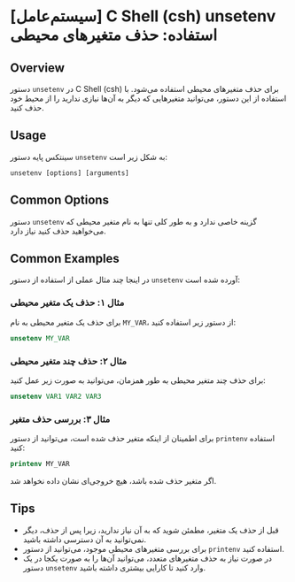 # [سیستم‌عامل] C Shell (csh) unsetenv استفاده: حذف متغیرهای محیطی

## Overview
دستور `unsetenv` در C Shell (csh) برای حذف متغیرهای محیطی استفاده می‌شود. با استفاده از این دستور، می‌توانید متغیرهایی که دیگر به آن‌ها نیازی ندارید را از محیط خود حذف کنید.

## Usage
سینتکس پایه دستور `unsetenv` به شکل زیر است:

```
unsetenv [options] [arguments]
```

## Common Options
دستور `unsetenv` گزینه خاصی ندارد و به طور کلی تنها به نام متغیر محیطی که می‌خواهید حذف کنید نیاز دارد.

## Common Examples
در اینجا چند مثال عملی از استفاده از دستور `unsetenv` آورده شده است:

### مثال ۱: حذف یک متغیر محیطی
برای حذف یک متغیر محیطی به نام `MY_VAR`، از دستور زیر استفاده کنید:

```csh
unsetenv MY_VAR
```

### مثال ۲: حذف چند متغیر محیطی
برای حذف چند متغیر محیطی به طور همزمان، می‌توانید به صورت زیر عمل کنید:

```csh
unsetenv VAR1 VAR2 VAR3
```

### مثال ۳: بررسی حذف متغیر
برای اطمینان از اینکه متغیر حذف شده است، می‌توانید از دستور `printenv` استفاده کنید:

```csh
printenv MY_VAR
```
اگر متغیر حذف شده باشد، هیچ خروجی‌ای نشان داده نخواهد شد.

## Tips
- قبل از حذف یک متغیر، مطمئن شوید که به آن نیاز ندارید، زیرا پس از حذف، دیگر نمی‌توانید به آن دسترسی داشته باشید.
- برای بررسی متغیرهای محیطی موجود، می‌توانید از دستور `printenv` استفاده کنید.
- در صورت نیاز به حذف متغیرهای متعدد، می‌توانید آن‌ها را به صورت یکجا در یک دستور `unsetenv` وارد کنید تا کارایی بیشتری داشته باشید.